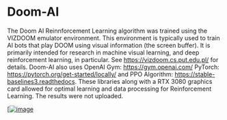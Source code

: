 # Doom-AI

The Doom AI Reinnforcement Learning algorithm was trained using the VIZDOOM emulator environment. This environment is typically used to train AI bots that play DOOM using visual information (the screen buffer). 
It is primarily intended for research in machine visual learning, and deep reinforcement learning, in particular. See https://vizdoom.cs.put.edu.pl/ for details. Doom-AI also uses OpenAI Gym: https://gym.openai.com/
PyTorch: https://pytorch.org/get-started/locally/ and PPO Algorithm: https://stable-baselines3.readthedocs. These libraries along with a RTX 3080 graphics card allowed for optimal learning and data processing for 
Reinforcement Learning. The results were not uploaded.


[[![image](https://github.com/slarionne/Doom-AI/assets/15343933/ef3ab6d3-4b27-4833-91d1-22488d7a4d95)](https://store.steampowered.com/app/2280/DOOM_1993/)
